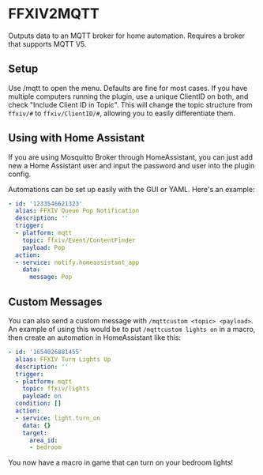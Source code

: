 # FFXIV2MQTT
Outputs data to an MQTT broker for home automation.
Requires a broker that supports MQTT V5.

## Setup
Use /mqtt to open the menu.
Defaults are fine for most cases. If you have multiple computers running the plugin, use a unique ClientID on both, and check "Include Client ID in Topic". This will change the topic structure from `ffxiv/#` to `ffxiv/ClientID/#`, allowing you to easily differentiate them.

## Using with Home Assistant
If you are using Mosquitto Broker through HomeAssistant, you can just add new a Home Assistant user and input the password and user into the plugin config.

Automations can be set up easily with the GUI or YAML. Here's an example:
```yaml
- id: '1233546621323'
  alias: FFXIV Queue Pop Notification
  description: ''
  trigger:
  - platform: mqtt
    topic: ffxiv/Event/ContentFinder
    payload: Pop
  action:
  - service: notify.homeassistant_app
    data:
      message: Pop
```

## Custom Messages
You can also send a custom message with  `/mqttcustom <topic> <payload>`. An example of using this would be to put `/mqttcustom lights on` in a macro, then create an automation in HomeAssistant like this:
```yaml
- id: '1654026881455'
  alias: FFXIV Turn Lights Up
  description: ''
  trigger:
  - platform: mqtt
    topic: ffxiv/lights
    payload: on
  condition: []
  action:
  - service: light.turn_on
    data: {}
    target:
      area_id:
      - bedroom
```
You now have a macro in game that can turn on your bedroom lights!